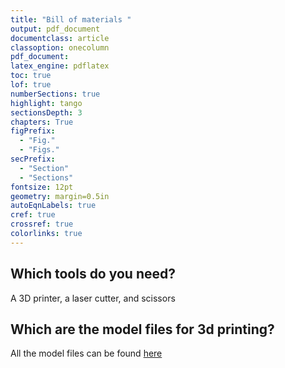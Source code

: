 ```yaml
---
title: "Bill of materials "
output: pdf_document
documentclass: article
classoption: onecolumn
pdf_document:
latex_engine: pdflatex
toc: true
lof: true
numberSections: true
highlight: tango
sectionsDepth: 3
chapters: True
figPrefix:
  - "Fig."
  - "Figs."
secPrefix:
  - "Section"
  - "Sections"
fontsize: 12pt
geometry: margin=0.5in
autoEqnLabels: true
cref: true
crossref: true
colorlinks: true
---
```



## Which tools do you need?

A 3D printer, a laser cutter, and scissors

## Which are the model files for 3d printing? 

All the model files can be found [here](https://www.prusaprinters.org/prints/25857-protective-face-shield-rc1/files)